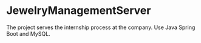 # JewelryManagementServer
 The project serves the internship process at the company. Use Java Spring Boot and MySQL.
